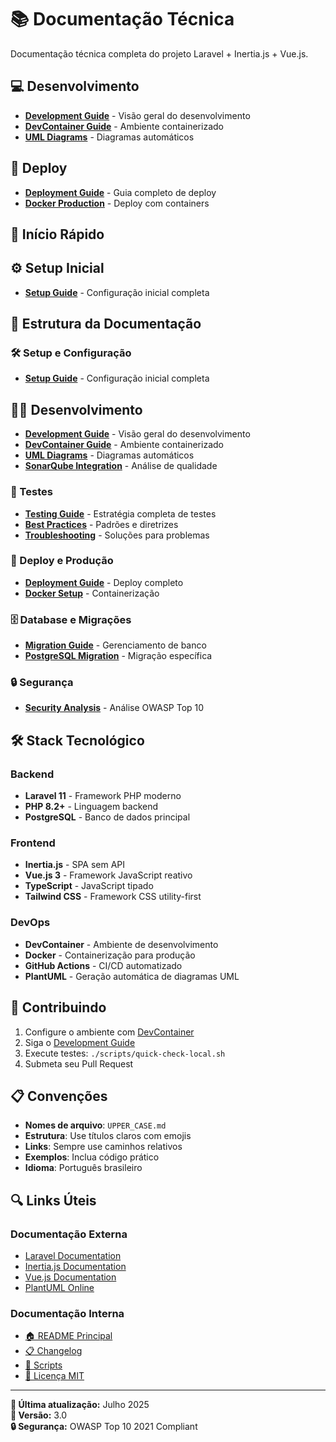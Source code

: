 # 📚 Documentação Técnica

Documentação técnica completa do projeto Laravel + Inertia.js + Vue.js.

## 💻 Desenvolvimento

-   **[Development Guide](./development/README.md)** - Visão geral do desenvolvimento
-   **[DevContainer Guide](./development/DEVCONTAINER.md)** - Ambiente containerizado
-   **[UML Diagrams](./development/UML_DIAGRAMS.md)** - Diagramas automáticos

## 🚢 Deploy

-   **[Deployment Guide](./deployment/README.md)** - Guia completo de deploy
-   **[Docker Production](./deployment/DOCKER.md)** - Deploy com containers

## 🚀 Início Rápido

## ⚙️ Setup Inicial

-   **[Setup Guide](./setup/README.md)** - Configuração inicial completa

## 📂 Estrutura da Documentação

### 🛠️ Setup e Configuração

-   **[Setup Guide](./setup/README.md)** - Configuração inicial completa

## 🧑‍💻 Desenvolvimento

-   **[Development Guide](./development/README.md)** - Visão geral do desenvolvimento
-   **[DevContainer Guide](./development/DEVCONTAINER.md)** - Ambiente containerizado
-   **[UML Diagrams](./development/UML_DIAGRAMS.md)** - Diagramas automáticos
-   **[SonarQube Integration](./development/SONARQUBE_INTEGRATION.md)** - Análise de qualidade

### 🧪 Testes

-   **[Testing Guide](./testing/README.md)** - Estratégia completa de testes
-   **[Best Practices](./testing/BEST_PRACTICES.md)** - Padrões e diretrizes
-   **[Troubleshooting](./testing/TROUBLESHOOTING.md)** - Soluções para problemas

### 🚢 Deploy e Produção

-   **[Deployment Guide](./deployment/README.md)** - Deploy completo
-   **[Docker Setup](./deployment/DOCKER.md)** - Containerização

### 🗄️ Database e Migrações

-   **[Migration Guide](./migrations/README.md)** - Gerenciamento de banco
-   **[PostgreSQL Migration](./migrations/POSTGRESQL_MIGRATION.md)** - Migração específica

### 🔒 Segurança

-   **[Security Analysis](./SECURITY_ANALYSIS.md)** - Análise OWASP Top 10

## 🛠️ Stack Tecnológico

### Backend

-   **Laravel 11** - Framework PHP moderno
-   **PHP 8.2+** - Linguagem backend
-   **PostgreSQL** - Banco de dados principal

### Frontend

-   **Inertia.js** - SPA sem API
-   **Vue.js 3** - Framework JavaScript reativo
-   **TypeScript** - JavaScript tipado
-   **Tailwind CSS** - Framework CSS utility-first

### DevOps

-   **DevContainer** - Ambiente de desenvolvimento
-   **Docker** - Containerização para produção
-   **GitHub Actions** - CI/CD automatizado
-   **PlantUML** - Geração automática de diagramas UML

## 🤝 Contribuindo

1. Configure o ambiente com [DevContainer](./development/DEVCONTAINER.md)
2. Siga o [Development Guide](./development/README.md)
3. Execute testes: `./scripts/quick-check-local.sh`
4. Submeta seu Pull Request

## 📋 Convenções

-   **Nomes de arquivo**: `UPPER_CASE.md`
-   **Estrutura**: Use títulos claros com emojis
-   **Links**: Sempre use caminhos relativos
-   **Exemplos**: Inclua código prático
-   **Idioma**: Português brasileiro

## 🔍 Links Úteis

### Documentação Externa

-   [Laravel Documentation](https://laravel.com/docs)
-   [Inertia.js Documentation](https://inertiajs.com/)
-   [Vue.js Documentation](https://vuejs.org/)
-   [PlantUML Online](http://www.plantuml.com/plantuml/uml/)

### Documentação Interna

-   [🏠 README Principal](../README.md)
-   [📋 Changelog](./CHANGELOG.md)
-   [🔧 Scripts](../scripts/README.md)
-   [📄 Licença MIT](./LICENSE_TEMPLATE.md)

---

**📅 Última atualização:** Julho 2025  
**📖 Versão:** 3.0  
**🔒 Segurança:** OWASP Top 10 2021 Compliant
